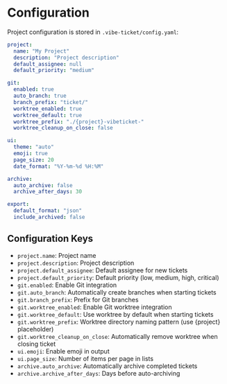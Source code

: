 # Configuration

Project configuration is stored in `.vibe-ticket/config.yaml`:

```yaml
project:
  name: "My Project"
  description: "Project description"
  default_assignee: null
  default_priority: "medium"

git:
  enabled: true
  auto_branch: true
  branch_prefix: "ticket/"
  worktree_enabled: true
  worktree_default: true
  worktree_prefix: "./{project}-vibeticket-"
  worktree_cleanup_on_close: false

ui:
  theme: "auto"
  emoji: true
  page_size: 20
  date_format: "%Y-%m-%d %H:%M"

archive:
  auto_archive: false
  archive_after_days: 30

export:
  default_format: "json"
  include_archived: false
```

## Configuration Keys

- `project.name`: Project name
- `project.description`: Project description
- `project.default_assignee`: Default assignee for new tickets
- `project.default_priority`: Default priority (low, medium, high, critical)
- `git.enabled`: Enable Git integration
- `git.auto_branch`: Automatically create branches when starting tickets
- `git.branch_prefix`: Prefix for Git branches
- `git.worktree_enabled`: Enable Git worktree integration
- `git.worktree_default`: Use worktree by default when starting tickets
- `git.worktree_prefix`: Worktree directory naming pattern (use {project} placeholder)
- `git.worktree_cleanup_on_close`: Automatically remove worktree when closing ticket
- `ui.emoji`: Enable emoji in output
- `ui.page_size`: Number of items per page in lists
- `archive.auto_archive`: Automatically archive completed tickets
- `archive.archive_after_days`: Days before auto-archiving